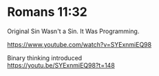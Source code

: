 # Romans 11:32 

Original Sin Wasn't a Sin. It Was Programming.

https://www.youtube.com/watch?v=SYExnmiEQ98

Binary thinking introduced    
https://youtu.be/SYExnmiEQ98?t=148
